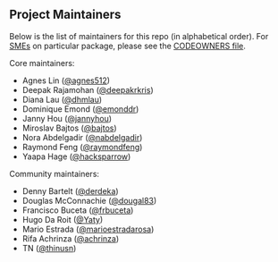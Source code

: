 ## Project Maintainers

Below is the list of maintainers for this repo (in alphabetical order). For
[SMEs](https://en.wikipedia.org/wiki/Subject-matter_expert) on particular
package, please see the [CODEOWNERS file](CODEOWNERS).

Core maintainers:

- Agnes Lin ([@agnes512](https://github.com/agnes512))
- Deepak Rajamohan ([@deepakrkris](https://github.com/deepakrkris))
- Diana Lau ([@dhmlau](https://github.com/dhmlau))
- Dominique Emond ([@emonddr](https://github.com/emonddr))
- Janny Hou ([@jannyhou](https://github.com/jannyhou))
- Miroslav Bajtos ([@bajtos](https://github.com/bajtos))
- Nora Abdelgadir ([@nabdelgadir](https://github.com/nabdelgadir))
- Raymond Feng ([@raymondfeng](https://github.com/raymondfeng))
- Yaapa Hage ([@hacksparrow](https://github.com/hacksparrow))

Community maintainers:

- Denny Bartelt ([@derdeka](https://github.com/derdeka))
- Douglas McConnachie ([@dougal83](https://github.com/dougal83))
- Francisco Buceta ([@frbuceta](https://github.com/frbuceta))
- Hugo Da Roit ([@Yaty](https://github.com/Yaty))
- Mario Estrada ([@marioestradarosa](https://github.com/marioestradarosa))
- Rifa Achrinza ([@achrinza](https://github.com/achrinza))
- TN ([@thinusn](https://github.com/thinusn))
